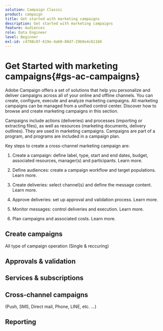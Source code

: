 ```yaml
---
solution: Campaign Classic
product: campaign
title: Get started with marketing campaigns
description: Get started with marketing campaigns
feature: Audiences
role: Data Engineer
level: Beginner
exl-id: c4798c8f-619e-4a60-80d7-29b9e4c61168
---
```


# Get Started with marketing campaigns{#gs-ac-campaigns}

Adobe Campaign offers a set of solutions that help you personalize and deliver campaigns across all of your online and offline channels. You can create, configure, execute and analyze marketing campaigns. All marketing campaigns can be managed from a unified control center. Discover how to browse and create marketing campaigns in this section.

Campaigns include actions (deliveries) and processes (importing or extracting files), as well as resources (marketing documents, delivery outlines). They are used in marketing campaigns. Campaigns are part of a program, and programs are included in a campaign plan.

Key steps to create a cross-channel marketing campaign are:

1. Create a campaign: define label, type, start and end dates, budget, associated resources, manager(s) and participants. Learn more.

1. Define audiences: create a campaign workflow and target populations. Learn more.

1. Create deliveries: select channel(s) and define the message content. Learn more.

1. Approve deliveries: set up approval and validation process. Learn more.

1. Monitor messages: control deliveries and execution. Learn more.

1. Plan campaigns and associated costs. Learn more.

## Create campaigns

All type of campaign operation (Single & reccuring)

## Approvals & validation


## Services & subscriptions


## Cross-channel campaigns

(Push, SMS, Direct mail, Phone, LINE, etc. …)

## Reporting
